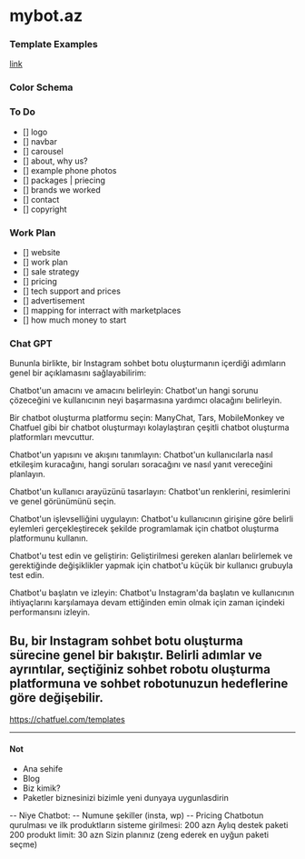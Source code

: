 # mybot.az

### Template Examples
[link](https://preview.themeforest.net/item/maxicom-internet-company-html-template/full_screen_preview/23265360?_ga=2.17224382.68529805.1673884875-236142594.1658391383&_gac=1.23961288.1673884875.Cj0KCQiAiJSeBhCCARIsAHnAzT9xx6Ib4Wezll1sMmugR1tlt3V49jFoA0kV8G4xsOzTGfVKfBuLU6MaApR7EALw_wcB)

### Color Schema

### To Do
- [] logo
- [] navbar
- [] carousel
- [] about, why us?
- [] example phone photos
- [] packages | priecing
- [] brands we worked
- [] contact
- [] copyright

### Work Plan
- [] website
- [] work plan
- [] sale strategy
- [] pricing
- [] tech support and prices
- [] advertisement
- [] mapping for interract with marketplaces
- [] how much money to start


### Chat GPT
Bununla birlikte, bir Instagram sohbet botu oluşturmanın içerdiği adımların genel bir açıklamasını sağlayabilirim:

Chatbot'un amacını ve amacını belirleyin: Chatbot'un hangi sorunu çözeceğini ve kullanıcının neyi başarmasına yardımcı olacağını belirleyin.

Bir chatbot oluşturma platformu seçin: ManyChat, Tars, MobileMonkey ve Chatfuel gibi bir chatbot oluşturmayı kolaylaştıran çeşitli chatbot oluşturma platformları mevcuttur.

Chatbot'un yapısını ve akışını tanımlayın: Chatbot'un kullanıcılarla nasıl etkileşim kuracağını, hangi soruları soracağını ve nasıl yanıt vereceğini planlayın.

Chatbot'un kullanıcı arayüzünü tasarlayın: Chatbot'un renklerini, resimlerini ve genel görünümünü seçin.

Chatbot'un işlevselliğini uygulayın: Chatbot'u kullanıcının girişine göre belirli eylemleri gerçekleştirecek şekilde programlamak için chatbot oluşturma platformunu kullanın.

Chatbot'u test edin ve geliştirin: Geliştirilmesi gereken alanları belirlemek ve gerektiğinde değişiklikler yapmak için chatbot'u küçük bir kullanıcı grubuyla test edin.

Chatbot'u başlatın ve izleyin: Chatbot'u Instagram'da başlatın ve kullanıcının ihtiyaçlarını karşılamaya devam ettiğinden emin olmak için zaman içindeki performansını izleyin.

Bu, bir Instagram sohbet botu oluşturma sürecine genel bir bakıştır. Belirli adımlar ve ayrıntılar, seçtiğiniz sohbet robotu oluşturma platformuna ve sohbet robotunuzun hedeflerine göre değişebilir.
--------
https://chatfuel.com/templates

--------
#### Not
- Ana sehife
- Blog
- Biz kimik?
- Paketler
biznesinizi bizimle yeni dunyaya uygunlasdirin

-- Niye Chatbot:
-- Numune şekiller (insta, wp)
-- Pricing 
Chatbotun qurulması ve ilk produktların sisteme girilmesi: 200 azn
Aylıq destek paketi 200 produkt limit: 30 azn
Sizin planınız (zeng ederek en uyğun paketi seçme)